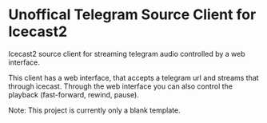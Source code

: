 # Unoffical Telegram Source Client for Icecast2
Icecast2 source client for streaming telegram audio controlled by a web interface.

This client has a web interface, that accepts a telegram url and streams that through icecast.
Through the web interface you can also control the playback (fast-forward, rewind, pause).

Note: This project is currently only a blank template.
